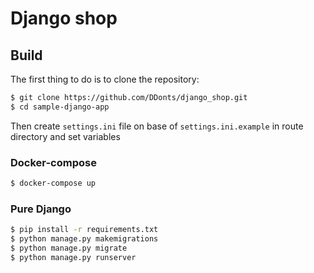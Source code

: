 # Django shop

## Build

The first thing to do is to clone the repository:

```bash
$ git clone https://github.com/DDonts/django_shop.git
$ cd sample-django-app
```

Then create ```settings.ini``` file on base of ```settings.ini.example``` in route directory and set variables

### Docker-compose

```bash
$ docker-compose up
```

### Pure Django
```bash
$ pip install -r requirements.txt
$ python manage.py makemigrations
$ python manage.py migrate
$ python manage.py runserver
```